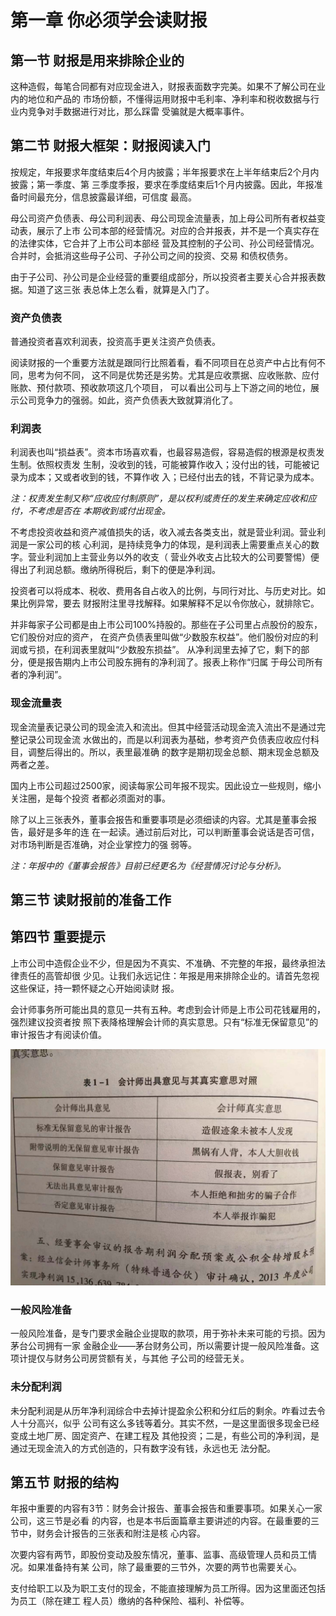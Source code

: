 # 第一章 你必须学会读财报

## 第一节 财报是用来排除企业的

这种造假，每笔合同都有对应现金进入，财报表面数字完美。如果不了解公司在业内的地位和产品的
市场份额，不懂得运用财报中毛利率、净利率和税收数据与行业内竞争对手数据进行对比，那么踩雷
受骗就是大概率事件。

## 第二节 财报大框架：财报阅读入门

按规定，年报要求年度结束后4个月内披露；半年报要求在上半年结束后2个月内披露；第一季度、第
三季度季报，要求在季度结束后1个月内披露。因此，年报准备时间最充分，信息披露最详细，可信度
最高。

母公司资产负债表、母公司利润表、母公司现金流量表，加上母公司所有者权益变动表，展示了上市
公司本部的经营情况。对应的合并报表，并不是一个真实存在的法律实体，它合并了上市公司本部经
营及其控制的子公司、孙公司经营情况。合并时，会抵消这些母子公司、子孙公司之间的投资、交易
和债权债务。

由于子公司、孙公司是企业经营的重要组成部分，所以投资者主要关心合并报表数据。知道了这三张
表总体上怎么看，就算是入门了。

### 资产负债表

普通投资者喜欢利润表，投资高手更关注资产负债表。

阅读财报的一个重要方法就是跟同行比照着看，看不同项目在总资产中占比有何不同，思考为何不同，
这不同是优势还是劣势。尤其是应收票据、应收账款、应付账款、预付款项、预收款项这几个项目，
可以看出公司与上下游之间的地位，展示公司竞争力的强弱。如此，资产负债表大致就算消化了。

### 利润表

利润表也叫“损益表”。资本市场喜欢看，也最容易造假，容易造假的根源是权责发生制。依照权责发
生制，没收到的钱，可能被算作收入；没付出的钱，可能被记录为成本；又或者收到的钱，不算作收
入；已经付出去的钱，不背记录为成本。

*注：权责发生制又称“应收应付制原则”，是以权利或责任的发生来确定应收和应付，不考虑是否在
本期收到或付出现金。*

不考虑投资收益和资产减值损失的话，收入减去各类支出，就是营业利润。营业利润是一家公司的核
心利润，是持续竞争力的体现，是利润表上需要重点关心的数字。营业利润加上主营业务以外的收支（
营业外收支占比较大的公司要警惕）便得出了利润总额。缴纳所得税后，剩下的便是净利润。

投资者可以将成本、税收、费用各自占收入的比例，与同行对比、与历史对比。如果比例异常，要去
财报附注里寻找解释。如果解释不足以令你放心，就排除它。

并非每家子公司都是由上市公司100%持股的。那些在子公司里占点股份的股东，它们股份对应的资产，
在资产负债表里叫做“少数股东权益”。他们股份对应的利润或亏损，在利润表里就叫“少数股东损益”。
从净利润里去掉了它，剩下的部分，便是报告期内上市公司股东拥有的净利润了。报表上称作“归属
于母公司所有者的净利润”。

### 现金流量表

现金流量表记录公司的现金流入和流出。但其中经营活动现金流入流出不是通过完整记录公司现金流
水做出的，而是以利润表为基础，参考资产负债表应收应付科目，调整后得出的。所以，表里最准确
的数字是期初现金总额、期末现金总额及两者之差。

国内上市公司超过2500家，阅读每家公司年报不现实。因此设立一些规则，缩小关注圈，是每个投资
者都必须面对的事。

除了以上三张表外，董事会报告和重要事项是必须细读的内容。尤其是董事会报告，最好是多年的连
在一起读。通过前后对比，可以判断董事会说话是否可信，对市场判断是否准确，对企业掌控力的强
弱等。

*注：年报中的《董事会报告》目前已经更名为《经营情况讨论与分析》。*

## 第三节 读财报前的准备工作

## 第四节 重要提示

上市公司中造假企业不少，但是因为不真实、不准确、不完整的年报，最终承担法律责任的高管却很
少见。让我们永远记住：年报是用来排除企业的。请首先忽视这些保证，持一颗怀疑之心开始阅读财
报。

会计师事务所可能出具的意见一共有五种。考虑到会计师是上市公司花钱雇用的，强烈建议投资者按
照下表降格理解会计师的真实意思。只有“标准无保留意见”的审计报告才有阅读价值。

![](report_comment.jpg)

### 一般风险准备

一般风险准备，是专门要求金融企业提取的款项，用于弥补未来可能的亏损。因为茅台公司拥有一家
金融企业——茅台财务公司，所以需要计提一般风险准备。这项计提仅与财务公司房贷额有关，与其他
子公司的经营无关。

### 未分配利润

未分配利润是从历年净利润综合中去掉计提盈余公积和分红后的剩余。咋看过去令人十分高兴，似乎
公司有这么多钱等着分。其实不然，一是这里面很多现金已经变成土地厂房、固定资产、在建工程及
其他投资；二是，有些公司的净利润，是通过无现金流入的方式创造的，只有数字没有钱，永远也无
法分配。

## 第五节 财报的结构

年报中重要的内容有3节：财务会计报告、董事会报告和重要事项。如果关心一家公司，这三节是必看
的内容，也是本书后面篇章主要讲述的内容。在最重要的三节中，财务会计报告的三张表和附注是核
心内容。

次要内容有两节，即股份变动及股东情况，董事、监事、高级管理人员和员工情况。如果准备持有某
公司，除了最重要的三节外，次要的两节也需要关心。

支付给职工以及为职工支付的现金，不能直接理解为员工所得。因为这里面还包括为员工（除在建工
程人员）缴纳的各种保险、福利、补偿等。
